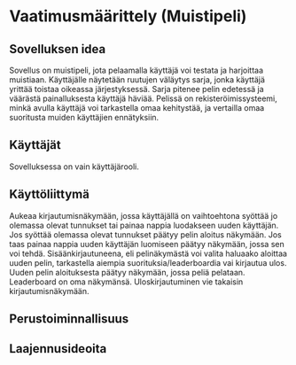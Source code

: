 # Vaatimusmäärittely (Muistipeli)


## Sovelluksen idea
Sovellus on muistipeli, jota pelaamalla käyttäjä voi testata ja harjoittaa muistiaan. Käyttäjälle näytetään ruutujen väläytys sarja, jonka käyttäjä yrittää toistaa oikeassa järjestyksessä. Sarja pitenee pelin edetessä ja väärästä painalluksesta käyttäjä häviää. Pelissä on rekisteröimissysteemi, minkä avulla käyttäjä voi tarkastella omaa kehitystää, ja vertailla omaa suoritusta muiden käyttäjien ennätyksiin.


## Käyttäjät
Sovelluksessa on vain käyttäjärooli.

## Käyttöliittymä
Aukeaa kirjautumisnäkymään, jossa käyttäjällä on vaihtoehtona syöttää jo olemassa olevat tunnukset tai painaa nappia luodakseen uuden käyttäjän. Jos syöttää olemassa olevat tunnukset päätyy pelin aloitus näkymään. Jos taas painaa nappia uuden käyttäjän luomiseen päätyy näkymään, jossa sen voi tehdä. Sisäänkirjautuneena, eli pelinäkymästä voi valita haluaako aloittaa uuden pelin, tarkastella aiempia suorituksia/leaderboardia vai kirjautua ulos. Uuden pelin aloituksesta päätyy näkymään, jossa peliä pelataan. Leaderboard on oma näkymänsä. Uloskirjautuminen vie takaisin kirjautumisnäkymään.

## Perustoiminnallisuus


## Laajennusideoita 
